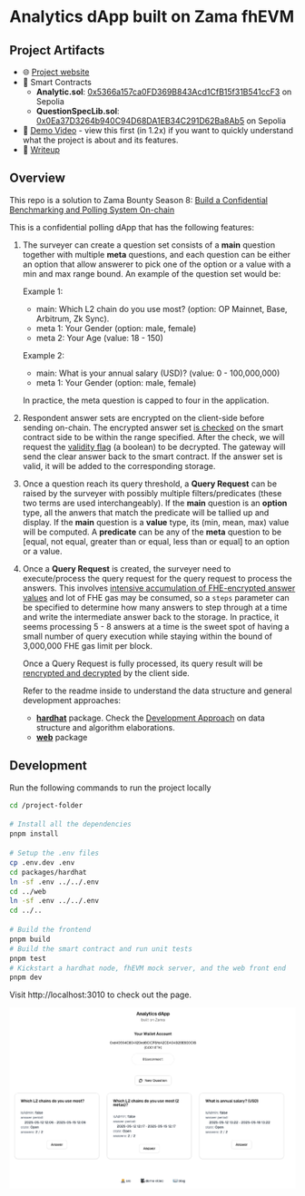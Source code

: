 # Analytics dApp built on Zama fhEVM

## Project Artifacts

- 🌐 [Project website](https://analytics-zama.vercel.app)
- 📜 Smart Contracts
  - **Analytic.sol**: [0x5366a157ca0FD369B843Acd1CfB15f31B541ccF3](https://sepolia.etherscan.io/address/0x5366a157ca0FD369B843Acd1CfB15f31B541ccF3#code) on Sepolia
  - **QuestionSpecLib.sol**: [0x0Ea37D3264b940C94D68DA1EB34C291D62Ba8Ab5](https://sepolia.etherscan.io/address/0x0Ea37D3264b940C94D68DA1EB34C291D62Ba8Ab5#code) on Sepolia
- 🎥 [Demo Video](https://www.loom.com/share/13061bce424e4bed9d7f7551d3f5f33d) - view this first (in 1.2x) if you want to quickly understand what the project is about and its features.
- 📝 [Writeup](http://jimmychu0807.hk/analytics-zama)

## Overview

This repo is a solution to Zama Bounty Season 8: [Build a Confidential Benchmarking and Polling System On-chain](https://github.com/zama-ai/bounty-program/issues/144)

This is a confidential polling dApp that has the following features:

1. The surveyer can create a question set consists of a **main** question together with multiple **meta** questions, and each question can be either an option that allow answerer to pick one of the option or a value with a min and max range bound. An example of the question set would be:

   Example 1:
   - main: Which L2 chain do you use most? (option: OP Mainnet, Base, Arbitrum, Zk Sync).
   - meta 1: Your Gender (option: male, female)
   - meta 2: Your Age (value: 18 - 150)

   Example 2:
   - main: What is your annual salary (USD)? (value: 0 - 100,000,000)
   - meta 1: Your Gender (option: male, female)

   In practice, the meta question is capped to four in the application.

2. Respondent answer sets are encrypted on the client-side before sending on-chain. The encrypted answer set [is checked](https://github.com/jimmychu0807/analytics-dapp-zama/blob/9adb191f8359d95b3d5e0ab30ca039461542d747/packages/hardhat/contracts/Analytic.sol#L173-L187) on the smart contract side to be within the range specified. After the check, we will request the [validity flag](https://github.com/jimmychu0807/analytics-dapp-zama/blob/9adb191f8359d95b3d5e0ab30ca039461542d747/packages/hardhat/contracts/Analytic.sol#L209) (a boolean) to be decrypted. The gateway will send the clear answer back to the smart contract. If the answer set is valid, it will be added to the corresponding storage.

3. Once a question reach its query threshold, a **Query Request** can be raised by the surveyer with possibly multiple filters/predicates (these two terms are used interchangeably). If the **main** question is an **option** type, all the anwers that match the predicate will be tallied up and display. If the **main** question is a **value** type, its (min, mean, max) value will be computed. A **predicate** can be any of the **meta** question to be \[equal, not equal, greater than or equal, less than or equal\] to an option or a value.

4. Once a **Query Request** is created, the surveyer need to execute/process the query request for the query request to process the answers. This involves [intensive accumulation of FHE-encrypted answer values](https://github.com/jimmychu0807/analytics-dapp-zama/blob/9adb191f8359d95b3d5e0ab30ca039461542d747/packages/hardhat/contracts/Analytic.sol#L315-L324) and lot of FHE gas may be consumed, so a `steps` parameter can be specified to determine how many answers to step through at a time and write the intermediate answer back to the storage. In practice, it seems processing 5 - 8 answers at a time is the sweet spot of having a small number of query execution while staying within the bound of 3,000,000 FHE gas limit per block.

   Once a Query Request is fully processed, its query result will be [rencrypted and decrypted](https://docs.zama.ai/fhevm/smart-contract/decryption/reencryption) by the client side.

   Refer to the readme inside to understand the data structure and general development approaches:

   - [**hardhat**](./packages/hardhat) package. Check the [Development Approach](./packages/hardhat/README.md#development-approach) on data structure and algorithm elaborations.
   - [**web**](./packages/web) package

## Development

Run the following commands to run the project locally

```sh
cd /project-folder

# Install all the dependencies
pnpm install

# Setup the .env files
cp .env.dev .env
cd packages/hardhat
ln -sf .env ../../.env
cd ../web
ln -sf .env ../../.env
cd ../..

# Build the frontend
pnpm build
# Build the smart contract and run unit tests
pnpm test
# Kickstart a hardhat node, fhEVM mock server, and the web front end
pnpm dev
```

Visit http://localhost:3010 to check out the page.

![project screenshot](./assets/project-screenshot.png)
